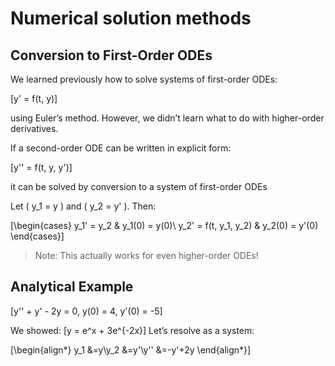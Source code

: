 # Numerical solution methods
## Conversion to First-Order ODEs

We learned previously how to solve systems of first-order ODEs:

\[y' = f(t, y)\]

using Euler’s method. However, we didn’t learn what to do with higher-order derivatives.

If a second-order ODE can be written in explicit form:

\[y'' = f(t, y, y')\]

it can be solved by conversion to a system of first-order ODEs


Let \( y_1 = y \) and \( y_2 = y' \). Then:

\[\begin{cases}
y_1' = y_2 & y_1(0) = y(0)\\
y_2' = f(t, y_1, y_2) & y_2(0) = y'(0)
\end{cases}\]

> Note: This actually works for even higher-order ODEs!


## Analytical Example
\[y'' + y' - 2y = 0,  y(0) = 4,  y'(0) = -5\]

We showed:
\[y = e^x + 3e^{-2x}\] 
 Let’s resolve as a system:

\[\begin{align*}
y_1 &=y\\y_2 &=y'\\y'' &=-y'+2y
\end{align*}\]